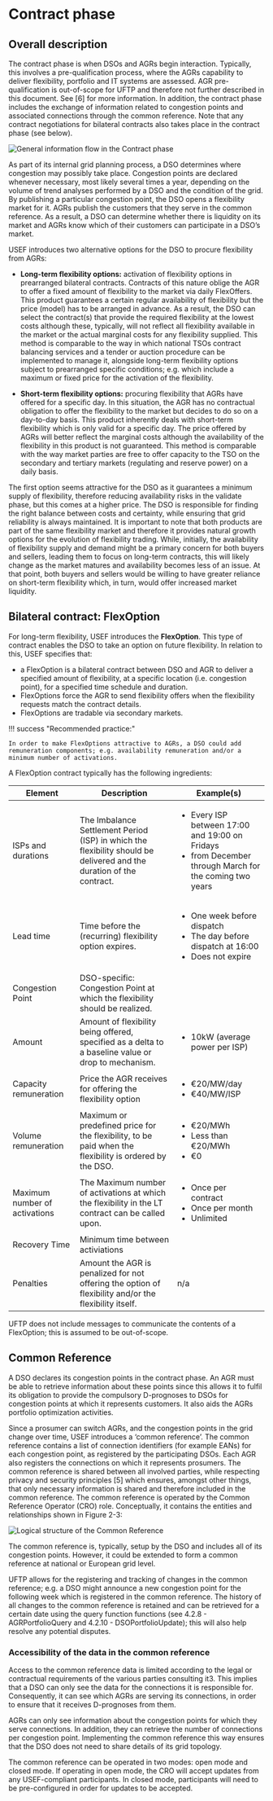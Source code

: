 # Contract phase

## Overall description

The contract phase is when DSOs and AGRs begin interaction.
Typically, this involves a pre-qualification process, where the AGRs capability to deliver flexibility, portfolio and IT systems are assessed.
AGR pre-qualification is out-of-scope for UFTP and therefore not further described in this document.
See [6] for more information.
In addition, the contract phase includes the exchange of information related to congestion points and associated connections through the common reference.
Note that any contract negotiations for bilateral contracts also takes place in the contract phase (see below).

![General information flow in the Contract phase](../../assets/images/image7.emf.odg.svg)

As part of its internal grid planning process, a DSO determines where congestion may possibly take place.
Congestion points are declared whenever necessary, most likely several times a year, depending on the volume of trend analyses performed by a DSO and the condition of the grid.
By publishing a particular congestion point, the DSO opens a flexibility market for it.
AGRs publish the customers that they serve in the common reference.
As a result, a DSO can determine whether there is liquidity on its market and AGRs know which of their customers can participate in a DSO’s market.

USEF introduces two alternative options for the DSO to procure flexibility from AGRs:

- **Long-term flexibility options:** activation of flexibility options in prearranged bilateral contracts.
Contracts of this nature oblige the AGR to offer a fixed amount of flexibility to the market via daily FlexOffers.
This product guarantees a certain regular availability of flexibility but the price (model) has to be arranged in advance.
As a result, the DSO can select the contract(s) that provide the required flexibility at the lowest costs although these, typically, will not reflect all flexibility available in the market or the actual marginal costs for any flexibility supplied.
This method is comparable to the way in which national TSOs contract balancing services and a tender or auction procedure can be implemented to manage it, alongside long-term flexibility options subject to prearranged specific conditions; e.g. which include a maximum or fixed price for the activation of the flexibility.

- **Short-term flexibility options:** procuring flexibility that AGRs have offered for a specific day.
In this situation, the AGR has no contractual obligation to offer the flexibility to the market but decides to do so on a day-to-day basis.
This product inherently deals with short-term flexibility which is only valid for a specific day.
The price offered by AGRs will better reflect the marginal costs although the availability of the flexibility in this product is not guaranteed.
This method is comparable with the way market parties are free to offer capacity to the TSO on the secondary and tertiary markets (regulating and reserve power) on a daily basis.

The first option seems attractive for the DSO as it guarantees a minimum supply of flexibility, therefore reducing availability risks in the validate phase, but this comes at a higher price.
The DSO is responsible for finding the right balance between costs and certainty, while ensuring that grid reliability is always maintained.
It is important to note that both products are part of the same flexibility market and therefore it provides natural growth options for the evolution of flexibility trading.
While, initially, the availability of flexibility supply and demand might be a primary concern for both buyers and sellers, leading them to focus on long-term contracts, this will likely change as the market matures and availability becomes less of an issue.
At that point, both buyers and sellers would be willing to have greater reliance on short-term flexibility which, in turn, would offer increased market liquidity.

## Bilateral contract: FlexOption

For long-term flexibility, USEF introduces the **FlexOption**. This type of contract enables the DSO to take an option on future flexibility. In relation to this, USEF specifies that:

- a FlexOption is a bilateral contract between DSO and AGR to deliver a specified amount of flexibility, at a specific location (i.e. congestion point), for a specified time schedule and duration.
- FlexOptions force the AGR to send flexibility offers when the flexibility requests match the contract details.
- FlexOptions are tradable via secondary markets.

!!! success "Recommended practice:"

    In order to make FlexOptions attractive to AGRs, a DSO could add remuneration components; e.g. availability remuneration and/or a minimum number of activations.

A FlexOption contract typically has the following ingredients:

| Element                       | Description                                                                                                          | Example(s)                                                                                                                  |
|-------------------------------|----------------------------------------------------------------------------------------------------------------------|-----------------------------------------------------------------------------------------------------------------------------|
| ISPs and durations            | The Imbalance Settlement Period (ISP) in which the flexibility should be delivered and the duration of the contract. | <ul><li>Every ISP between 17:00 and 19:00 on Fridays</li><li>from December through March for the coming two years</li></ul> |
| Lead time                     | Time before the (recurring) flexibility option expires.                                                              | <ul><li>One week before dispatch</li><li>The day before dispatch at 16:00</li><li>Does not expire</li></ul>                 |
| Congestion Point              | DSO-specific: Congestion Point at which the flexibility should be realized.                                          |                                                                                                                             |
| Amount                        | Amount of flexibility being offered, specified as a delta to a baseline value or drop to mechanism.                  | <ul><li>10kW (average power per ISP)</li></ul>                                                                              |
| Capacity remuneration         | Price the AGR receives for offering the flexibility option                                                           | <ul><li>€20/MW/day</li><li>€40/MW/ISP</li></ul>                                                                             |
| Volume remuneration           | Maximum or predefined price for the flexibility, to be paid when the flexibility is ordered by the DSO.              | <ul><li>€20/MWh</li><li>Less than €20/MWh</li><li>€0</li></ul>                                                              |
| Maximum number of activations | The Maximum number of activations at which the flexibility in the LT contract can be called upon.                    | <ul><li>Once per contract</li><li>Once per month</li><li>Unlimited</li></ul>                                                |
| Recovery Time                 | Minimum time between activiations                                                                                    |                                                                                                                             |
| Penalties                     | Amount the AGR is penalized for not offering the option of flexibility and/or the flexibility itself.                | n/a                                                                                                                         |

UFTP does not include messages to communicate the contents of a FlexOption; this is assumed to be out-of-scope.

## Common Reference

A DSO declares its congestion points in the contract phase.
An AGR must be able to retrieve information about these points since this allows it to fulfil its obligation to provide the compulsory D-prognoses to DSOs for congestion points at which it represents customers.
It also aids the AGRs portfolio optimization activities.

Since a prosumer can switch AGRs, and the congestion points in the grid change over time, USEF introduces a ‘common reference’.
The common reference contains a list of connection identifiers (for example EANs) for each congestion point, as registered by the participating DSOs.
Each AGR also registers the connections on which it represents prosumers.
The common reference is shared between all involved parties, while respecting privacy and security principles [5] which ensures, amongst other things, that only necessary information is shared and therefore included in the common reference.
The common reference is operated by the Common Reference Operator (CRO) role.
Conceptually, it contains the entities and relationships shown in Figure 2-3:

![Logical structure of the Common Reference](../../assets/images/image8.emf.odg.svg)

The common reference is, typically, setup by the DSO and includes all of its congestion points.
However, it could be extended to form a common reference at national or European grid level.

UFTP allows for the registering and tracking of changes in the common reference; e.g. a DSO might announce a new congestion point for the following week which is registered in the common reference.
The history of all changes to the common reference is retained and can be retrieved for a certain date using the query function functions (see 4.2.8 - AGRPortfolioQuery and 4.2.10 - DSOPortfolioUpdate); this will also help resolve any potential disputes.

### Accessibility of the data in the common reference

Access to the common reference data is limited according to the legal or contractual requirements of the various parties consulting it3.
This implies that a DSO can only see the data for the connections it is responsible for.
Consequently, it can see which AGRs are serving its connections, in order to ensure that it receives D-prognoses from them.

AGRs can only see information about the congestion points for which they serve connections.
In addition, they can retrieve the number of connections per congestion point.
Implementing the common reference this way ensures that the DSO does not need to share details of its grid topology.

The common reference can be operated in two modes: open mode and closed mode.
If operating in open mode, the CRO will accept updates from any USEF-compliant participants.
    In closed mode, participants will need to be pre-configured in order for updates to be accepted.
